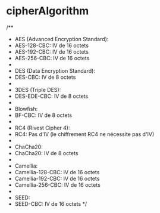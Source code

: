 # cipherAlgorithm

/**
* AES (Advanced Encryption Standard):
* AES-128-CBC: IV de 16 octets
* AES-192-CBC: IV de 16 octets
* AES-256-CBC: IV de 16 octets
*
* DES (Data Encryption Standard):
* DES-CBC: IV de 8 octets
*
* 3DES (Triple DES):
* DES-EDE-CBC: IV de 8 octets
*
* Blowfish:
* BF-CBC: IV de 8 octets
*
* RC4 (Rivest Cipher 4):
* RC4: Pas d'IV (le chiffrement RC4 ne nécessite pas d'IV)
*
* ChaCha20:
* ChaCha20: IV de 8 octets
*
* Camellia:
* Camellia-128-CBC: IV de 16 octets
* Camellia-192-CBC: IV de 16 octets
* Camellia-256-CBC: IV de 16 octets
*
* SEED:
* SEED-CBC: IV de 16 octets
*/